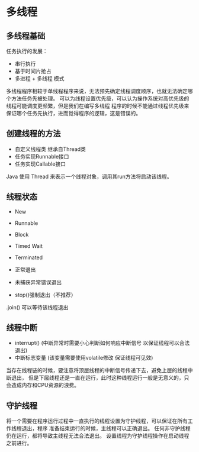 # 多线程
## 多线程基础
任务执行的发展：
- 串行执行
- 基于时间片抢占
- 多进程 + 多线程 模式

多线程程序相较于单线程程序来说，无法预先确定线程调度顺序，也就无法确定哪个方法任务先被处理。
可以为线程设置优先级，可以认为操作系统对高优先级的线程可能调度更频繁，但是我们在编写多线程
程序的时候不能通过线程优先级来保证哪个任务先执行，进而觉得程序的逻辑，这是错误的。

## 创建线程的方法
- 自定义线程类 继承自Thread类
- 任务实现Runnable接口
- 任务实现Callable接口

Java 使用 Thread 来表示一个线程对象，调用其run方法将启动该线程。

## 线程状态
- New
- Runnable
- Block
- Timed Wait
- Terminated


- 正常退出
- 未捕获异常错误退出
- stop()强制退出（不推荐）

.join() 可以等待该线程退出

## 线程中断
- interrupt() (中断异常时需要小心判断如何响应中断信号 以保证线程可以合法退出)
- 中断标志变量 (该变量需要使用volatile修改 保证线程可见效)

当存在线程链的时候，要注意将顶层线程的中断信号传递下去，避免上层的线程中断退出，
但是下层线程还是一直在运行，此时这种线程运行一般是无意义的，只会造成内存和CPU资源的浪费。

## 守护线程
将一个需要在程序运行过程中一直执行的线程设置为守护线程，可以保证在所有工作线程退出，程序
准备结束运行的时候，主线程可以正确退出。
任何非守护线程仍在运行，都将导致主线程无法合法退出。
设置线程为守护线程操作在启动线程之前进行。